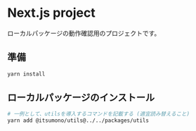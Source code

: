 # Next.js project

ローカルパッケージの動作確認用のプロジェクトです。


## 準備

```bash
yarn install
```


## ローカルパッケージのインストール

```bash
# 一例として、utilsを導入するコマンドを記載する (適宜読み替えること)
yarn add @itsumono/utils@../../packages/utils
```
